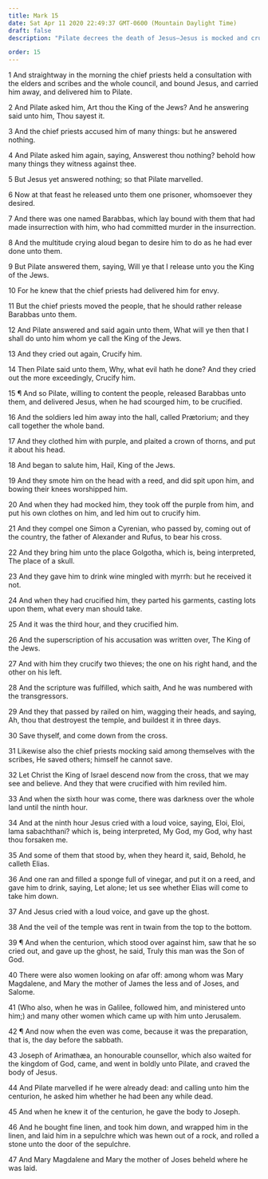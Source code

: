 ```yaml
---
title: Mark 15
date: Sat Apr 11 2020 22:49:37 GMT-0600 (Mountain Daylight Time)
draft: false
description: "Pilate decrees the death of Jesus—Jesus is mocked and crucified between two thieves—He dies and is buried in the tomb of Joseph of Arimathæa."

order: 15
---
```

    
1 And straightway in the morning the chief priests held a consultation with the elders and scribes and the whole council, and bound Jesus, and carried him away, and delivered him to Pilate.

2 And Pilate asked him, Art thou the King of the Jews? And he answering said unto him, Thou sayest it.

3 And the chief priests accused him of many things: but he answered nothing.

4 And Pilate asked him again, saying, Answerest thou nothing? behold how many things they witness against thee.

5 But Jesus yet answered nothing; so that Pilate marvelled.

6 Now at that feast he released unto them one prisoner, whomsoever they desired.

7 And there was one named Barabbas, which lay bound with them that had made insurrection with him, who had committed murder in the insurrection.

8 And the multitude crying aloud began to desire him to do as he had ever done unto them.

9 But Pilate answered them, saying, Will ye that I release unto you the King of the Jews.

10 For he knew that the chief priests had delivered him for envy.

11 But the chief priests moved the people, that he should rather release Barabbas unto them.

12 And Pilate answered and said again unto them, What will ye then that I shall do unto him whom ye call the King of the Jews.

13 And they cried out again, Crucify him.

14 Then Pilate said unto them, Why, what evil hath he done? And they cried out the more exceedingly, Crucify him.

15 ¶ And so Pilate, willing to content the people, released Barabbas unto them, and delivered Jesus, when he had scourged him, to be crucified.

16 And the soldiers led him away into the hall, called Prætorium; and they call together the whole band.

17 And they clothed him with purple, and plaited a crown of thorns, and put it about his head.

18 And began to salute him, Hail, King of the Jews.

19 And they smote him on the head with a reed, and did spit upon him, and bowing their knees worshipped him.

20 And when they had mocked him, they took off the purple from him, and put his own clothes on him, and led him out to crucify him.

21 And they compel one Simon a Cyrenian, who passed by, coming out of the country, the father of Alexander and Rufus, to bear his cross.

22 And they bring him unto the place Golgotha, which is, being interpreted, The place of a skull.

23 And they gave him to drink wine mingled with myrrh: but he received it not.

24 And when they had crucified him, they parted his garments, casting lots upon them, what every man should take.

25 And it was the third hour, and they crucified him.

26 And the superscription of his accusation was written over, The King of the Jews.

27 And with him they crucify two thieves; the one on his right hand, and the other on his left.

28 And the scripture was fulfilled, which saith, And he was numbered with the transgressors.

29 And they that passed by railed on him, wagging their heads, and saying, Ah, thou that destroyest the temple, and buildest it in three days.

30 Save thyself, and come down from the cross.

31 Likewise also the chief priests mocking said among themselves with the scribes, He saved others; himself he cannot save.

32 Let Christ the King of Israel descend now from the cross, that we may see and believe. And they that were crucified with him reviled him.

33 And when the sixth hour was come, there was darkness over the whole land until the ninth hour.

34 And at the ninth hour Jesus cried with a loud voice, saying, Eloi, Eloi, lama sabachthani? which is, being interpreted, My God, my God, why hast thou forsaken me.

35 And some of them that stood by, when they heard it, said, Behold, he calleth Elias.

36 And one ran and filled a sponge full of vinegar, and put it on a reed, and gave him to drink, saying, Let alone; let us see whether Elias will come to take him down.

37 And Jesus cried with a loud voice, and gave up the ghost.

38 And the veil of the temple was rent in twain from the top to the bottom.

39 ¶ And when the centurion, which stood over against him, saw that he so cried out, and gave up the ghost, he said, Truly this man was the Son of God.

40 There were also women looking on afar off: among whom was Mary Magdalene, and Mary the mother of James the less and of Joses, and Salome.

41 (Who also, when he was in Galilee, followed him, and ministered unto him;) and many other women which came up with him unto Jerusalem.

42 ¶ And now when the even was come, because it was the preparation, that is, the day before the sabbath.

43 Joseph of Arimathæa, an honourable counsellor, which also waited for the kingdom of God, came, and went in boldly unto Pilate, and craved the body of Jesus.

44 And Pilate marvelled if he were already dead: and calling unto him the centurion, he asked him whether he had been any while dead.

45 And when he knew it of the centurion, he gave the body to Joseph.

46 And he bought fine linen, and took him down, and wrapped him in the linen, and laid him in a sepulchre which was hewn out of a rock, and rolled a stone unto the door of the sepulchre.

47 And Mary Magdalene and Mary the mother of Joses beheld where he was laid.
